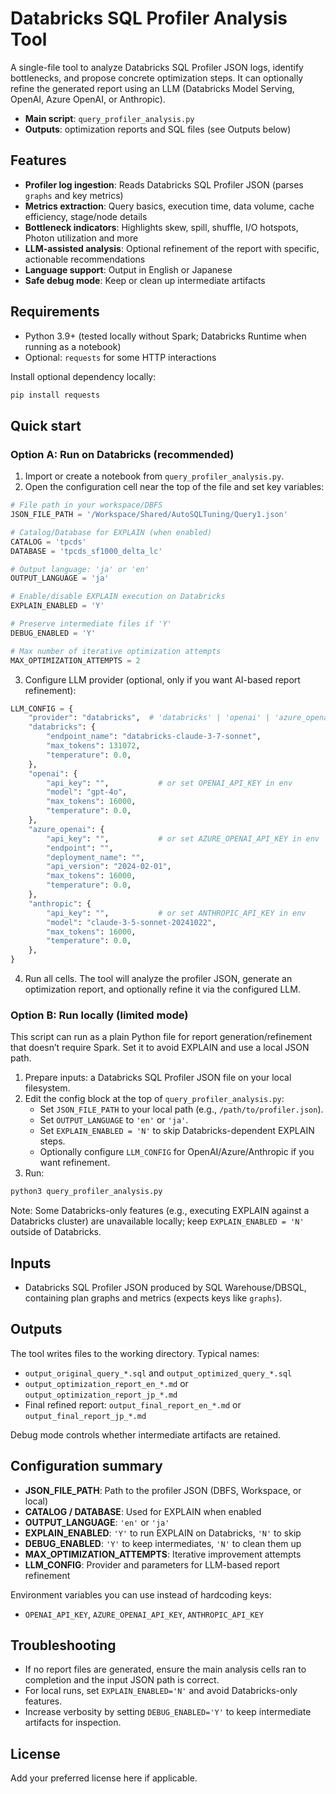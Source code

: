 # Databricks SQL Profiler Analysis Tool

A single-file tool to analyze Databricks SQL Profiler JSON logs, identify bottlenecks, and propose concrete optimization steps. It can optionally refine the generated report using an LLM (Databricks Model Serving, OpenAI, Azure OpenAI, or Anthropic).

- **Main script**: `query_profiler_analysis.py`
- **Outputs**: optimization reports and SQL files (see Outputs below)

## Features
- **Profiler log ingestion**: Reads Databricks SQL Profiler JSON (parses `graphs` and key metrics)
- **Metrics extraction**: Query basics, execution time, data volume, cache efficiency, stage/node details
- **Bottleneck indicators**: Highlights skew, spill, shuffle, I/O hotspots, Photon utilization and more
- **LLM-assisted analysis**: Optional refinement of the report with specific, actionable recommendations
- **Language support**: Output in English or Japanese
- **Safe debug mode**: Keep or clean up intermediate artifacts

## Requirements
- Python 3.9+ (tested locally without Spark; Databricks Runtime when running as a notebook)
- Optional: `requests` for some HTTP interactions

Install optional dependency locally:

```bash
pip install requests
```

## Quick start

### Option A: Run on Databricks (recommended)
1. Import or create a notebook from `query_profiler_analysis.py`.
2. Open the configuration cell near the top of the file and set key variables:

```python
# File path in your workspace/DBFS
JSON_FILE_PATH = '/Workspace/Shared/AutoSQLTuning/Query1.json'

# Catalog/Database for EXPLAIN (when enabled)
CATALOG = 'tpcds'
DATABASE = 'tpcds_sf1000_delta_lc'

# Output language: 'ja' or 'en'
OUTPUT_LANGUAGE = 'ja'

# Enable/disable EXPLAIN execution on Databricks
EXPLAIN_ENABLED = 'Y'

# Preserve intermediate files if 'Y'
DEBUG_ENABLED = 'Y'

# Max number of iterative optimization attempts
MAX_OPTIMIZATION_ATTEMPTS = 2
```

3. Configure LLM provider (optional, only if you want AI-based report refinement):

```python
LLM_CONFIG = {
    "provider": "databricks",  # 'databricks' | 'openai' | 'azure_openai' | 'anthropic'
    "databricks": {
        "endpoint_name": "databricks-claude-3-7-sonnet",
        "max_tokens": 131072,
        "temperature": 0.0,
    },
    "openai": {
        "api_key": "",           # or set OPENAI_API_KEY in env
        "model": "gpt-4o",
        "max_tokens": 16000,
        "temperature": 0.0,
    },
    "azure_openai": {
        "api_key": "",           # or set AZURE_OPENAI_API_KEY in env
        "endpoint": "",
        "deployment_name": "",
        "api_version": "2024-02-01",
        "max_tokens": 16000,
        "temperature": 0.0,
    },
    "anthropic": {
        "api_key": "",           # or set ANTHROPIC_API_KEY in env
        "model": "claude-3-5-sonnet-20241022",
        "max_tokens": 16000,
        "temperature": 0.0,
    },
}
```

4. Run all cells. The tool will analyze the profiler JSON, generate an optimization report, and optionally refine it via the configured LLM.

### Option B: Run locally (limited mode)
This script can run as a plain Python file for report generation/refinement that doesn’t require Spark. Set it to avoid EXPLAIN and use a local JSON path.

1. Prepare inputs: a Databricks SQL Profiler JSON file on your local filesystem.
2. Edit the config block at the top of `query_profiler_analysis.py`:
   - Set `JSON_FILE_PATH` to your local path (e.g., `/path/to/profiler.json`).
   - Set `OUTPUT_LANGUAGE` to `'en'` or `'ja'`.
   - Set `EXPLAIN_ENABLED = 'N'` to skip Databricks-dependent EXPLAIN steps.
   - Optionally configure `LLM_CONFIG` for OpenAI/Azure/Anthropic if you want refinement.
3. Run:

```bash
python3 query_profiler_analysis.py
```

Note: Some Databricks-only features (e.g., executing EXPLAIN against a Databricks cluster) are unavailable locally; keep `EXPLAIN_ENABLED = 'N'` outside of Databricks.

## Inputs
- Databricks SQL Profiler JSON produced by SQL Warehouse/DBSQL, containing plan graphs and metrics (expects keys like `graphs`).

## Outputs
The tool writes files to the working directory. Typical names:
- `output_original_query_*.sql` and `output_optimized_query_*.sql`
- `output_optimization_report_en_*.md` or `output_optimization_report_jp_*.md`
- Final refined report: `output_final_report_en_*.md` or `output_final_report_jp_*.md`

Debug mode controls whether intermediate artifacts are retained.

## Configuration summary
- **JSON_FILE_PATH**: Path to the profiler JSON (DBFS, Workspace, or local)
- **CATALOG / DATABASE**: Used for EXPLAIN when enabled
- **OUTPUT_LANGUAGE**: `'en'` or `'ja'`
- **EXPLAIN_ENABLED**: `'Y'` to run EXPLAIN on Databricks, `'N'` to skip
- **DEBUG_ENABLED**: `'Y'` to keep intermediates, `'N'` to clean them up
- **MAX_OPTIMIZATION_ATTEMPTS**: Iterative improvement attempts
- **LLM_CONFIG**: Provider and parameters for LLM-based report refinement

Environment variables you can use instead of hardcoding keys:
- `OPENAI_API_KEY`, `AZURE_OPENAI_API_KEY`, `ANTHROPIC_API_KEY`

## Troubleshooting
- If no report files are generated, ensure the main analysis cells ran to completion and the input JSON path is correct.
- For local runs, set `EXPLAIN_ENABLED='N'` and avoid Databricks-only features.
- Increase verbosity by setting `DEBUG_ENABLED='Y'` to keep intermediate artifacts for inspection.

## License
Add your preferred license here if applicable.
